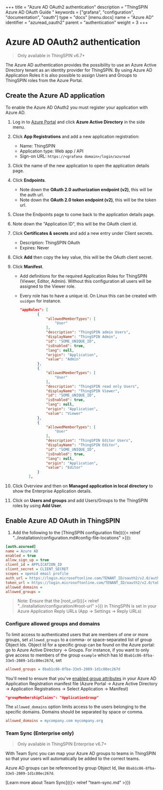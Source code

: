 +++
title = "Azure AD OAuth2 authentication"
description = "ThingSPIN Azure AD OAuth Guide "
keywords = ["grafana", "configuration", "documentation", "oauth"]
type = "docs"
[menu.docs]
name = "Azure AD"
identifier = "azuread_oauth2"
parent = "authentication"
weight = 3
+++

# Azure AD OAuth2 authentication

> Only available in ThingSPIN v6.7+

The Azure AD authentication provides the possibility to use an Azure Active Directory tenant as an identity provider for ThingSPIN. By using Azure AD Application Roles it is also possible to assign Users and Groups to ThingSPIN roles from the Azure Portal.

## Create the Azure AD application

To enable the Azure AD OAuth2 you must register your application with Azure AD.

1. Log in to [Azure Portal](https://portal.azure.com) and click **Azure Active Directory** in the side menu.

1. Click **App Registrations** and add a new application registration:
   - Name: ThingSPIN
   - Application type: Web app / API
   - Sign-on URL: `https://<grafana domain>/login/azuread`

1. Click the name of the new application to open the application details page.

1. Click **Endpoints**.
   - Note down the **OAuth 2.0 authorization endpoint (v2)**, this will be the auth url.
   - Note down the **OAuth 2.0 token endpoint (v2)**, this will be the token url.

1. Close the Endpoints page to come back to the application details page.

1. Note down the "Application ID", this will be the OAuth client id.

1. Click **Certificates & secrets** and add a new entry under Client secrets.
    - Description: ThingSPIN OAuth
    - Expires: Never

1. Click **Add** then copy the key value, this will be the OAuth client secret.

1. Click **Manifest**.
   - Add definitions for the required Application Roles for ThingSPIN (Viewer, Editor, Admin). Without this configuration all users will be assigned to the Viewer role.
   - Every role has to have a unique id. On Linux this can be created with `uuidgen` for instance.

        ```json
        "appRoles": [
        		{
        			"allowedMemberTypes": [
        				"User"
        			],
        			"description": "ThingSPIN admin Users",
        			"displayName": "ThingSPIN Admin",
        			"id": "SOME_UNIQUE_ID",
        			"isEnabled": true,
        			"lang": null,
        			"origin": "Application",
        			"value": "Admin"
        		},
        		{
        			"allowedMemberTypes": [
        				"User"
        			],
        			"description": "ThingSPIN read only Users",
        			"displayName": "ThingSPIN Viewer",
        			"id": "SOME_UNIQUE_ID",
        			"isEnabled": true,
        			"lang": null,
        			"origin": "Application",
        			"value": "Viewer"
        		},
        		{
        			"allowedMemberTypes": [
        				"User"
        			],
        			"description": "ThingSPIN Editor Users",
        			"displayName": "ThingSPIN Editor",
        			"id": "SOME_UNIQUE_ID",
        			"isEnabled": true,
        			"lang": null,
        			"origin": "Application",
        			"value": "Editor"
        		}
        	],
        ```

1. Click Overview and then on **Managed application in local directory** to show the Enterprise Application details.

1. Click on **Users and groups** and add Users/Groups to the ThingSPIN roles by using **Add User**.

## Enable Azure AD OAuth in ThingSPIN

1. Add the following to the [ThingSPIN configuration file]({{< relref "../installation/configuration.md#config-file-locations" >}}):

```ini
[auth.azuread]
name = Azure AD
enabled = true
allow_sign_up = true
client_id = APPLICATION_ID
client_secret = CLIENT_SECRET
scopes = openid email profile
auth_url = https://login.microsoftonline.com/TENANT_ID/oauth2/v2.0/authorize
token_url = https://login.microsoftonline.com/TENANT_ID/oauth2/v2.0/token
allowed_domains =
allowed_groups =
```

> Note: Ensure that the [root_url]({{< relref "../installation/configuration/#root-url" >}}) in ThingSPIN is set in your Azure Application Reply URLs (App -> Settings -> Reply URLs)

### Configure allowed groups and domains

To limit access to authenticated users that are members of one or more groups, set `allowed_groups`
to a comma- or space-separated list of group Object Ids. Object Id for a specific group can be found on the Azure portal: go to Azure Active Directory -> Groups. For instance, if you want to
only give access to members of the group `example` which has Id `8bab1c86-8fba-33e5-2089-1d1c80ec267d`, set

```ini
allowed_groups = 8bab1c86-8fba-33e5-2089-1d1c80ec267d
```

You'll need to ensure that you've [enabled group attributes](https://docs.microsoft.com/en-us/azure/active-directory/hybrid/how-to-connect-fed-group-claims#configure-the-azure-ad-application-registration-for-group-attributes) in your Azure AD Application Registration manifest file (Azure Portal -> Azure Active Directory -> Application Registrations -> Select Application -> Manifest)

```json
"groupMembershipClaims": "ApplicationGroup"
```

The `allowed_domains` option limits access to the users belonging to the specific domains. Domains should be separated by space or comma.

```ini
allowed_domains = mycompany.com mycompany.org
```

### Team Sync (Enterprise only)

>  Only available in ThingSPIN Enterprise v6.7+

With Team Sync you can map your Azure AD groups to teams in ThingSPIN so that your users will automatically be added to
the correct teams.

Azure AD groups can be referenced by group Object Id, like `8bab1c86-8fba-33e5-2089-1d1c80ec267d`.

[Learn more about Team Sync]({{< relref "team-sync.md" >}})
